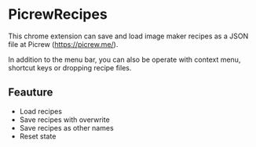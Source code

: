 # PicrewRecipes
This chrome extension can save and load image maker recipes as a JSON file at Picrew (https://picrew.me/).

In addition to the menu bar, you can also be operate with context menu, shortcut keys or dropping recipe files.

## Feauture
- Load recipes
- Save recipes with overwrite
- Save recipes as other names
- Reset state